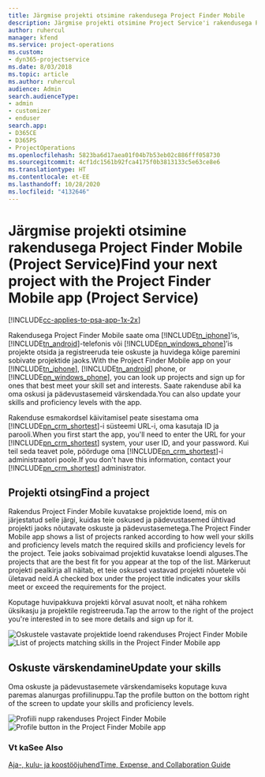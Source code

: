```yaml
---
title: Järgmise projekti otsimine rakendusega Project Finder Mobile
description: Järgmise projekti otsimine Project Service'i rakendusega Project Finder Mobile
author: ruhercul
manager: kfend
ms.service: project-operations
ms.custom:
- dyn365-projectservice
ms.date: 8/03/2018
ms.topic: article
ms.author: ruhercul
audience: Admin
search.audienceType:
- admin
- customizer
- enduser
search.app:
- D365CE
- D365PS
- ProjectOperations
ms.openlocfilehash: 5823ba6d17aea01f04b7b53eb02c886fff058730
ms.sourcegitcommit: 4cf1dc1561b92fca4175f0b3813133c5e63ce8e6
ms.translationtype: HT
ms.contentlocale: et-EE
ms.lasthandoff: 10/28/2020
ms.locfileid: "4132646"
---
```

# <a name="find-your-next-project-with-the-project-finder-mobile-app-project-service"></a><span data-ttu-id="a3bfb-103">Järgmise projekti otsimine rakendusega Project Finder Mobile (Project Service)</span><span class="sxs-lookup"><span data-stu-id="a3bfb-103">Find your next project with the Project Finder Mobile app (Project Service)</span></span>

[!INCLUDE[cc-applies-to-psa-app-1x-2x](../includes/cc-applies-to-psa-app-1x-2x.md)]

<span data-ttu-id="a3bfb-104">Rakendusega Project Finder Mobile saate oma [!INCLUDE[tn_iphone](../includes/tn-iphone.md)]’is, [!INCLUDE[tn_android](../includes/tn-android.md)]-telefonis või [!INCLUDE[pn_windows_phone](../includes/pn-windows-phone.md)]’is projekte otsida ja registreeruda teie oskuste ja huvidega kõige paremini sobivate projektide jaoks.</span><span class="sxs-lookup"><span data-stu-id="a3bfb-104">With the Project Finder Mobile app on your [!INCLUDE[tn_iphone](../includes/tn-iphone.md)], [!INCLUDE[tn_android](../includes/tn-android.md)] phone, or [!INCLUDE[pn_windows_phone](../includes/pn-windows-phone.md)], you can look up projects and sign up for ones that best meet your skill set and interests.</span></span> <span data-ttu-id="a3bfb-105">Saate rakenduse abil ka oma oskusi ja pädevustasemeid värskendada.</span><span class="sxs-lookup"><span data-stu-id="a3bfb-105">You can also update your skills and proficiency levels with the app.</span></span>  
  
 <span data-ttu-id="a3bfb-106">Rakenduse esmakordsel käivitamisel peate sisestama oma [!INCLUDE[pn_crm_shortest](../includes/pn-crm-shortest.md)]-i süsteemi URL-i, oma kasutaja ID ja parooli.</span><span class="sxs-lookup"><span data-stu-id="a3bfb-106">When you first start the app, you'll need to enter the URL for your [!INCLUDE[pn_crm_shortest](../includes/pn-crm-shortest.md)] system, your user ID, and your password.</span></span> <span data-ttu-id="a3bfb-107">Kui teil seda teavet pole, pöörduge oma [!INCLUDE[pn_crm_shortest](../includes/pn-crm-shortest.md)]-i administraatori poole.</span><span class="sxs-lookup"><span data-stu-id="a3bfb-107">If you don't have this information,  contact your [!INCLUDE[pn_crm_shortest](../includes/pn-crm-shortest.md)] administrator.</span></span>  
  
## <a name="find-a-project"></a><span data-ttu-id="a3bfb-108">Projekti otsing</span><span class="sxs-lookup"><span data-stu-id="a3bfb-108">Find a project</span></span>  
 <span data-ttu-id="a3bfb-109">Rakendus Project Finder Mobile kuvatakse projektide loend, mis on järjestatud selle järgi, kuidas teie oskused ja pädevustasemed ühtivad projekti jaoks nõutavate oskuste ja pädevustasemetega.</span><span class="sxs-lookup"><span data-stu-id="a3bfb-109">The Project Finder Mobile app shows a list of projects ranked according to how well your skills and proficiency levels match the required skills and proficiency levels for the project.</span></span> <span data-ttu-id="a3bfb-110">Teie jaoks sobivaimad projektid kuvatakse loendi alguses.</span><span class="sxs-lookup"><span data-stu-id="a3bfb-110">The projects that are the best fit for you appear at the top of the list.</span></span> <span data-ttu-id="a3bfb-111">Märkeruut projekti pealkirja all näitab, et teie oskused vastavad projekti nõuetele või ületavad neid.</span><span class="sxs-lookup"><span data-stu-id="a3bfb-111">A checked box under the project title indicates your skills meet or exceed the requirements for the project.</span></span>  
  
 <span data-ttu-id="a3bfb-112">Koputage huvipakkuva projekti kõrval asuvat noolt, et näha rohkem üksikasju ja projektile registreeruda.</span><span class="sxs-lookup"><span data-stu-id="a3bfb-112">Tap the arrow to the right of the project you're interested in to see more details and sign up for it.</span></span>  
  
 <span data-ttu-id="a3bfb-113">![Oskustele vastavate projektide loend rakenduses Project Finder Mobile](../psa/media/project-service-project-finder-list.png "Oskustele vastavate projektide loend rakenduses Project Finder Mobile")</span><span class="sxs-lookup"><span data-stu-id="a3bfb-113">![List of projects matching skills in the Project Finder Mobile app](../psa/media/project-service-project-finder-list.png "List of projects matching skills in the Project Finder Mobile app")</span></span>  
  
## <a name="update-your-skills"></a><span data-ttu-id="a3bfb-114">Oskuste värskendamine</span><span class="sxs-lookup"><span data-stu-id="a3bfb-114">Update your skills</span></span>  
 <span data-ttu-id="a3bfb-115">Oma oskuste ja pädevustasemete värskendamiseks koputage kuva paremas alanurgas profiilinuppu.</span><span class="sxs-lookup"><span data-stu-id="a3bfb-115">Tap the profile button on the bottom right of the screen to update your skills and proficiency levels.</span></span>  
  
 <span data-ttu-id="a3bfb-116">![Profiili nupp rakenduses Project Finder Mobile](../psa/media/project-service-project-finder-profile.png "Profiili nupp rakenduses Project Finder Mobile")</span><span class="sxs-lookup"><span data-stu-id="a3bfb-116">![Profile button in the Project Finder Mobile app](../psa/media/project-service-project-finder-profile.png "Profile button in the Project Finder Mobile app")</span></span>  
  
### <a name="see-also"></a><span data-ttu-id="a3bfb-117">Vt ka</span><span class="sxs-lookup"><span data-stu-id="a3bfb-117">See Also</span></span>  
 [<span data-ttu-id="a3bfb-118">Aja-, kulu- ja koostööjuhend</span><span class="sxs-lookup"><span data-stu-id="a3bfb-118">Time, Expense, and Collaboration Guide</span></span>](../psa/time-expense-collaboration-guide.md)
